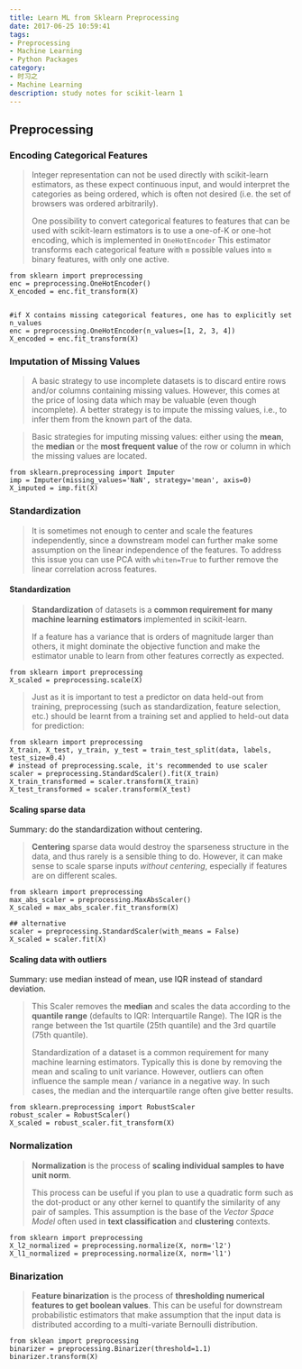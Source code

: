 ```yaml
---
title: Learn ML from Sklearn Preprocessing
date: 2017-06-25 10:59:41
tags: 
- Preprocessing
- Machine Learning
- Python Packages
category: 
- 时习之
- Machine Learning
description: study notes for scikit-learn 1
---
```

## Preprocessing

### Encoding Categorical Features

> Integer representation can not be used directly with scikit-learn estimators, as these expect continuous input, and would interpret the categories as being ordered, which is often not desired (i.e. the set of browsers was ordered arbitrarily).
>
> One possibility to convert categorical features to features that can be used with scikit-learn estimators is to use a one-of-K or one-hot encoding, which is implemented in `OneHotEncoder` This estimator transforms each categorical feature with `m` possible values into `m` binary features, with only one active.

```
from sklearn import preprocessing
enc = preprocessing.OneHotEncoder()
X_encoded = enc.fit_transform(X)  


#if X contains missing categorical features, one has to explicitly set n_values
enc = preprocessing.OneHotEncoder(n_values=[1, 2, 3, 4])
X_encoded = enc.fit_transform(X)  
```

### Imputation of Missing Values

> A basic strategy to use incomplete datasets is to discard entire rows and/or columns containing missing values. However, this comes at the price of losing data which may be valuable (even though incomplete). A better strategy is to impute the missing values, i.e., to infer them from the known part of the data.

> Basic strategies for imputing missing values: either using the **mean**, the **median** or the **most frequent value** of the row or column in which the missing values are located.

```
from sklearn.preprocessing import Imputer
imp = Imputer(missing_values='NaN', strategy='mean', axis=0)
X_imputed = imp.fit(X)
```



### Standardization

> It is sometimes not enough to center and scale the features independently, since a downstream model can further make some assumption on the linear independence of the features. To address this issue you can use PCA with `whiten=True` to further remove the linear correlation across features.

#### Standardization

> **Standardization** of datasets is a **common requirement for many machine learning estimators** implemented in scikit-learn.
>
> If a feature has a variance that is orders of magnitude larger than others, it might dominate the objective function and make the estimator unable to learn from other features correctly as expected.

```
from sklearn import preprocessing
X_scaled = preprocessing.scale(X)
```

> Just as it is important to test a predictor on data held-out from training, preprocessing (such as standardization, feature selection, etc.) should be learnt from a training set and applied to held-out data for prediction:

```
from sklearn import preprocessing
X_train, X_test, y_train, y_test = train_test_split(data, labels, test_size=0.4)
# instead of preprocessing.scale, it's recommended to use scaler
scaler = preprocessing.StandardScaler().fit(X_train)
X_train_transformed = scaler.transform(X_train)
X_test_transformed = scaler.transform(X_test)
```

#### Scaling sparse data

Summary: do the standardization without centering.

> **Centering** sparse data would destroy the sparseness structure in the data, and thus rarely is a sensible thing to do. However, it can make sense to scale sparse inputs *without centering*, especially if features are on different scales. 

```
from sklearn import preprocessing
max_abs_scaler = preprocessing.MaxAbsScaler()
X_scaled = max_abs_scaler.fit_transform(X)

## alternative
scaler = preprocessing.StandardScaler(with_means = False)
X_scaled = scaler.fit(X)
```



#### Scaling data with outliers

Summary: use median instead of mean, use IQR instead of standard deviation.

> This Scaler removes the **median** and scales the data according to the **quantile range** (defaults to IQR: Interquartile Range). The IQR is the range between the 1st quartile (25th quantile) and the 3rd quartile (75th quantile).
>
> Standardization of a dataset is a common requirement for many machine learning estimators. Typically this is done by removing the mean and scaling to unit variance. However, outliers can often influence the sample mean / variance in a negative way. In such cases, the median and the interquartile range often give better results.

```
from sklearn.preprocessing import RobustScaler
robust_scaler = RobustScaler()
X_scaled = robust_scaler.fit_transform(X)
```



### Normalization

> **Normalization** is the process of **scaling individual samples to have unit norm**. 
>
>  This process can be useful if you plan to use a quadratic form such as the dot-product or any other kernel to quantify the similarity of any pair of samples. This assumption is the base of the *Vector Space Model* often used in **text classification** and **clustering** contexts.

```
from sklearn import preprocessing
X_l2_normalized = preprocessing.normalize(X, norm='l2')
X_l1_normalized = preprocessing.normalize(X, norm='l1')
```



### Binarization

> **Feature binarization** is the process of **thresholding numerical features to get boolean values**. This can be useful for downstream probabilistic estimators that make assumption that the input data is distributed according to a multi-variate Bernoulli distribution.

```
from sklean import preprocessing 
binarizer = preprocessing.Binarizer(threshold=1.1)
binarizer.transform(X)
```